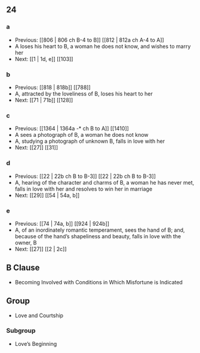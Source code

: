 ## 24
### a
- Previous: [[806 | 806 ch B-4 to B]] [[812 | 812a ch A-4 to A]] 
- A loses his heart to B, a woman he does not know, and wishes to marry her
- Next: [[1 | 1d, e]] [[103]] 

### b
- Previous: [[818 | 818b]] [[788]] 
- A, attracted by the loveliness of B, loses his heart to her
- Next: [[71 | 71b]] [[128]] 

### c
- Previous: [[1364 | 1364a *-** ch B to A]] [[1410]] 
- A sees a photograph of B, a woman he does not know
- A, studying a photograph of unknown B, falls in love with her
- Next: [[27]] [[31]] 

### d
- Previous: [[22 | 22b ch B to B-3]] [[22 | 22b ch B to B-3]] 
- A, hearing of the character and charms of B, a woman he has never met, falls in love with her and resolves to win her in marriage
- Next: [[29]] [[54 | 54a, b]] 

### e
- Previous: [[74 | 74a, b]] [[924 | 924b]] 
- A, of an inordinately romantic temperament, sees the hand of B; and, because of the hand’s shapeliness and beauty, falls in love with the owner, B
- Next: [[27]] [[2 | 2c]] 

## B Clause
- Becoming Involved with Conditions in Which Misfortune is Indicated

## Group
- Love and Courtship

### Subgroup
- Love’s Beginning

